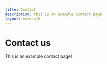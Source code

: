 ```yaml
---
title: Contact
description: this is an example contact page
layout: main.njk
---
```


# Contact us

This is an example contact page! 